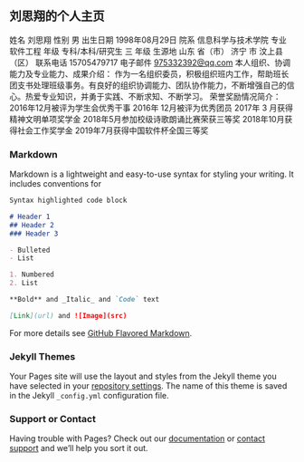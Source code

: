 ## 刘思翔的个人主页
姓名	刘思翔	性别	男	出生日期	1998年08月29日
院系	信息科学与技术学院	专业	软件工程
年级	专科/本科/研究生  三  年级	生源地	 山东 省（市） 济宁 市
 汶上县 （区）
联系电话	15705479717	电子邮件	975332392@qq.com
本人组织、协调能力及专业能力、成果介绍：
作为一名组织委员，积极组织班内工作，帮助班长团支书处理班级事务。有良好的组织协调能力、团队协作能力，不断增强自己的信心。热爱专业知识，并勇于实践、不断求知、不断学习。
荣誉奖励情况简介：
2016年12月被评为学生会优秀干事
2016年 12月被评为优秀团员
2017年 3 月获得精神文明单项奖学金
2018年5月参加校级诗歌朗诵比赛荣获三等奖
2018年10月获得社会工作奖学金
2019年7月获得中国软件杯全国三等奖



### Markdown

Markdown is a lightweight and easy-to-use syntax for styling your writing. It includes conventions for

```markdown
Syntax highlighted code block

# Header 1
## Header 2
### Header 3

- Bulleted
- List

1. Numbered
2. List

**Bold** and _Italic_ and `Code` text

[Link](url) and ![Image](src)
```

For more details see [GitHub Flavored Markdown](https://guides.github.com/features/mastering-markdown/).

### Jekyll Themes

Your Pages site will use the layout and styles from the Jekyll theme you have selected in your [repository settings](https://github.com/liusixianga/liusixianga.github.io/settings). The name of this theme is saved in the Jekyll `_config.yml` configuration file.

### Support or Contact

Having trouble with Pages? Check out our [documentation](https://help.github.com/categories/github-pages-basics/) or [contact support](https://github.com/contact) and we’ll help you sort it out.
